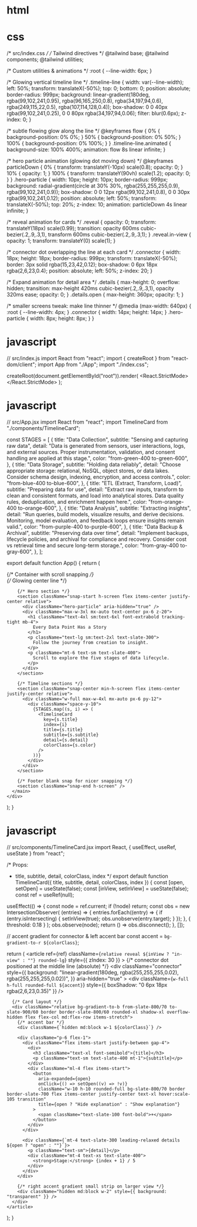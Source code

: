 # html
<!-- public/index.html -->
<!doctype html>
<html lang="en">
  <head>
    <meta charset="utf-8" />
    <meta name="viewport" content="width=device-width,initial-scale=1" />
    <title>The Life Journey of Data</title>
  </head>
  <body>
    <div id="root"></div>
    <script type="module" src="/src/index.js"></script>
  </body>
</html>

# css

/* src/index.css */
/* Tailwind directives */
@tailwind base;
@tailwind components;
@tailwind utilities;

/* Custom utilities & animations */
:root {
  --line-width: 6px;
}

/* Glowing vertical timeline line */
.timeline-line {
  width: var(--line-width);
  left: 50%;
  transform: translateX(-50%);
  top: 0;
  bottom: 0;
  position: absolute;
  border-radius: 999px;
  background: linear-gradient(180deg, rgba(99,102,241,0.95), rgba(96,165,250,0.8), rgba(34,197,94,0.6), rgba(249,115,22,0.5), rgba(107,114,128,0.4));
  box-shadow: 0 0 40px rgba(99,102,241,0.25), 0 0 80px rgba(34,197,94,0.06);
  filter: blur(0.6px);
  z-index: 0;
}

/* subtle flowing glow along the line */
@keyframes flow {
  0% { background-position: 0% 0%; }
  50% { background-position: 0% 50%; }
  100% { background-position: 0% 100%; }
}
.timeline-line.animated {
  background-size: 100% 400%;
  animation: flow 8s linear infinite;
}

/* hero particle animation (glowing dot moving down) */
@keyframes particleDown {
  0% { transform: translateY(-10px) scale(0.8); opacity: 0; }
  10% { opacity: 1; }
  100% { transform: translateY(90vh) scale(1.2); opacity: 0; }
}
.hero-particle {
  width: 10px;
  height: 10px;
  border-radius: 999px;
  background: radial-gradient(circle at 30% 30%, rgba(255,255,255,0.9), rgba(99,102,241,0.9));
  box-shadow: 0 0 12px rgba(99,102,241,0.8), 0 0 30px rgba(99,102,241,0.12);
  position: absolute;
  left: 50%;
  transform: translateX(-50%);
  top: 20%;
  z-index: 10;
  animation: particleDown 4s linear infinite;
}

/* reveal animation for cards */
.reveal {
  opacity: 0;
  transform: translateY(18px) scale(0.99);
  transition: opacity 600ms cubic-bezier(.2,.9,.3,1), transform 600ms cubic-bezier(.2,.9,.3,1);
}
.reveal.in-view {
  opacity: 1;
  transform: translateY(0) scale(1);
}

/* connector dot overlapping the line at each card */
.connector {
  width: 18px;
  height: 18px;
  border-radius: 999px;
  transform: translateX(-50%);
  border: 3px solid rgba(15,23,42,0.12);
  box-shadow: 0 6px 18px rgba(2,6,23,0.4);
  position: absolute;
  left: 50%;
  z-index: 20;
}

/* Expand animation for detail area */
.details {
  max-height: 0;
  overflow: hidden;
  transition: max-height 420ms cubic-bezier(.2,.9,.3,1), opacity 320ms ease;
  opacity: 0;
}
.details.open {
  max-height: 360px;
  opacity: 1;
}

/* smaller screens tweak: make line thinner */
@media (max-width: 640px) {
  :root { --line-width: 4px; }
  .connector { width: 14px; height: 14px; }
  .hero-particle { width: 8px; height: 8px; }
}

# javascript
// src/index.js
import React from "react";
import { createRoot } from "react-dom/client";
import App from "./App";
import "./index.css";

createRoot(document.getElementById("root")).render(
  <React.StrictMode>
    <App />
  </React.StrictMode>
);

# javascript
// src/App.jsx
import React from "react";
import TimelineCard from "./components/TimelineCard";

const STAGES = [
  {
    title: "Data Collection",
    subtitle: "Sensing and capturing raw data",
    detail:
      "Data is generated from sensors, user interactions, logs, and external sources. Proper instrumentation, validation, and consent handling are applied at this stage.",
    color: "from-green-400 to-green-600",
  },
  {
    title: "Data Storage",
    subtitle: "Holding data reliably",
    detail:
      "Choose appropriate storage: relational, NoSQL, object stores, or data lakes. Consider schema design, indexing, encryption, and access controls.",
    color: "from-blue-400 to-blue-600",
  },
  {
    title: "ETL (Extract, Transform, Load)",
    subtitle: "Preparing data for use",
    detail:
      "Extract raw inputs, transform to clean and consistent formats, and load into analytical stores. Data quality rules, deduplication, and enrichment happen here.",
    color: "from-orange-400 to-orange-600",
  },
  {
    title: "Data Analysis",
    subtitle: "Extracting insights",
    detail:
      "Run queries, build models, visualize results, and derive decisions. Monitoring, model evaluation, and feedback loops ensure insights remain valid.",
    color: "from-purple-400 to-purple-600",
  },
  {
    title: "Data Backup & Archival",
    subtitle: "Preserving data over time",
    detail:
      "Implement backups, lifecycle policies, and archival for compliance and recovery. Consider cost vs retrieval time and secure long-term storage.",
    color: "from-gray-400 to-gray-600",
  },
];

export default function App() {
  return (
    <div className="min-h-screen bg-gradient-to-b from-neutral-900 via-slate-900 to-neutral-950 text-slate-100">
      {/* Container with scroll snapping */}
      <main className="relative h-screen overflow-y-auto snap-y snap-mandatory">
        {/* Glowing center line */}
        <div className="timeline-line animated" />

        {/* Hero section */}
        <section className="snap-start h-screen flex items-center justify-center relative">
          <div className="hero-particle" aria-hidden="true" />
          <div className="max-w-3xl mx-auto text-center px-6 z-20">
            <h1 className="text-4xl sm:text-6xl font-extrabold tracking-tight mb-4">
              Every Data Point Has a Story
            </h1>
            <p className="text-lg sm:text-2xl text-slate-300">
              Follow the journey from creation to insight.
            </p>
            <p className="mt-6 text-sm text-slate-400">
              Scroll to explore the five stages of data lifecycle.
            </p>
          </div>
        </section>

        {/* Timeline sections */}
        <section className="snap-center min-h-screen flex items-center justify-center relative">
          <div className="w-full max-w-4xl mx-auto px-6 py-12">
            <div className="space-y-10">
              {STAGES.map((s, i) => (
                <TimelineCard
                  key={s.title}
                  index={i}
                  title={s.title}
                  subtitle={s.subtitle}
                  detail={s.detail}
                  colorClass={s.color}
                />
              ))}
            </div>
          </div>
        </section>

        {/* Footer blank snap for nicer snapping */}
        <section className="snap-end h-screen" />
      </main>
    </div>
  );
}

# javascript

// src/components/TimelineCard.jsx
import React, { useEffect, useRef, useState } from "react";

/*
  Props:
   - title, subtitle, detail, colorClass, index
*/
export default function TimelineCard({ title, subtitle, detail, colorClass, index }) {
  const [open, setOpen] = useState(false);
  const [inView, setInView] = useState(false);
  const ref = useRef(null);

  useEffect(() => {
    const node = ref.current;
    if (!node) return;
    const obs = new IntersectionObserver(
      (entries) => {
        entries.forEach((entry) => {
          if (entry.isIntersecting) {
            setInView(true);
            obs.unobserve(entry.target);
          }
        });
      },
      { threshold: 0.18 }
    );
    obs.observe(node);
    return () => obs.disconnect();
  }, []);

  // accent gradient for connector & left accent bar
  const accent = `bg-gradient-to-r ${colorClass}`;

  return (
    <article
      ref={ref}
      className={`relative reveal ${inView ? "in-view" : ""} rounded-lg`}
      style={{ zIndex: 30 }}
    >
      {/* connector dot positioned at the middle line (absolute) */}
      <div
        className="connector"
        style={{
          background: "linear-gradient(180deg, rgba(255,255,255,0.02), rgba(255,255,255,0.02))",
        }}
        aria-hidden="true"
      >
        <div
          className={`w-full h-full rounded-full ${accent}`}
          style={{ boxShadow: "0 6px 18px rgba(2,6,23,0.35)" }}
        />
      </div>

      {/* Card layout */}
      <div className="relative bg-gradient-to-b from-slate-800/70 to-slate-900/60 border border-slate-800/60 rounded-xl shadow-xl overflow-hidden flex flex-col md:flex-row items-stretch">
        {/* accent bar */}
        <div className={`hidden md:block w-1 ${colorClass}`} />

        <div className="p-6 flex-1">
          <div className="flex items-start justify-between gap-4">
            <div>
              <h3 className="text-xl font-semibold">{title}</h3>
              <p className="text-sm text-slate-400 mt-1">{subtitle}</p>
            </div>
            <div className="ml-4 flex items-start">
              <button
                aria-expanded={open}
                onClick={() => setOpen((v) => !v)}
                className="w-10 h-10 rounded-full bg-slate-800/70 border border-slate-700 flex items-center justify-center text-xl hover:scale-105 transition"
                title={open ? "Hide explanation" : "Show explanation"}
              >
                <span className="text-slate-100 font-bold">+</span>
              </button>
            </div>
          </div>

          <div className={`mt-4 text-slate-300 leading-relaxed details ${open ? "open" : ""}`}>
            <p className="text-sm">{detail}</p>
            <div className="mt-4 text-xs text-slate-400">
              <strong>Stage:</strong> {index + 1} / 5
            </div>
          </div>
        </div>

        {/* right accent gradient small strip on larger view */}
        <div className="hidden md:block w-2" style={{ background: "transparent" }} />
      </div>
    </article>
  );
}


